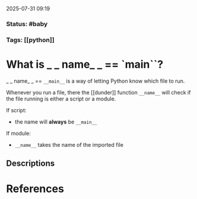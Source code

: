 2025-07-31 09:19

### Status: #baby

### Tags: [[python]]

# What is  _ _ name_ _  == `__main__``?

 _ _ name_ _  == `__main__` is a way of letting Python know which file to run.

Whenever you run a file, there the [[dunder]] function `__name__` will check if the file running is either a script or a module.

If script:
- the name will **always** be `__main__`

If module:
- `__name__` takes the name of the imported file

## Descriptions





# References










